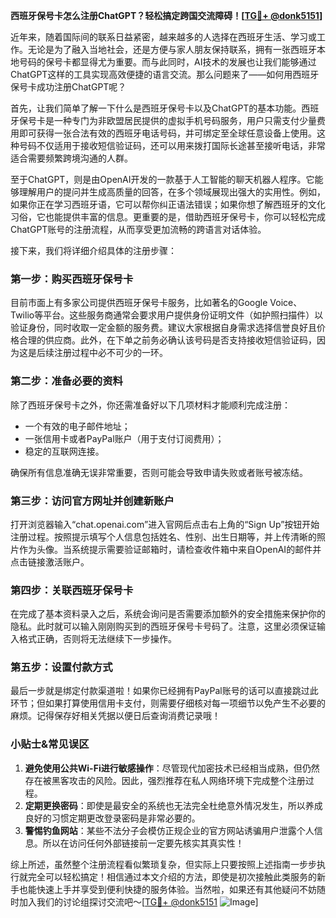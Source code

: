 **西班牙保号卡怎么注册ChatGPT？轻松搞定跨国交流障碍！[[TG💪+ @donk5151](https://t.me/s/donk5151)]**

近年来，随着国际间的联系日益紧密，越来越多的人选择在西班牙生活、学习或工作。无论是为了融入当地社会，还是方便与家人朋友保持联系，拥有一张西班牙本地号码的保号卡都显得尤为重要。而与此同时，AI技术的发展也让我们能够通过ChatGPT这样的工具实现高效便捷的语言交流。那么问题来了——如何用西班牙保号卡成功注册ChatGPT呢？

首先，让我们简单了解一下什么是西班牙保号卡以及ChatGPT的基本功能。西班牙保号卡是一种专门为非欧盟居民提供的虚拟手机号码服务，用户只需支付少量费用即可获得一张合法有效的西班牙电话号码，并可绑定至全球任意设备上使用。这种号码不仅适用于接收短信验证码，还可以用来拨打国际长途甚至接听电话，非常适合需要频繁跨境沟通的人群。

至于ChatGPT，则是由OpenAI开发的一款基于人工智能的聊天机器人程序。它能够理解用户的提问并生成高质量的回答，在多个领域展现出强大的实用性。例如，如果你正在学习西班牙语，它可以帮你纠正语法错误；如果你想了解西班牙的文化习俗，它也能提供丰富的信息。更重要的是，借助西班牙保号卡，你可以轻松完成ChatGPT账号的注册流程，从而享受更加流畅的跨语言对话体验。

接下来，我们将详细介绍具体的注册步骤：

### 第一步：购买西班牙保号卡

目前市面上有多家公司提供西班牙保号卡服务，比如著名的Google Voice、Twilio等平台。这些服务商通常会要求用户提供身份证明文件（如护照扫描件）以验证身份，同时收取一定金额的服务费。建议大家根据自身需求选择信誉良好且价格合理的供应商。此外，在下单之前务必确认该号码是否支持接收短信验证码，因为这是后续注册过程中必不可少的一环。

### 第二步：准备必要的资料

除了西班牙保号卡之外，你还需准备好以下几项材料才能顺利完成注册：
- 一个有效的电子邮件地址；
- 一张信用卡或者PayPal账户（用于支付订阅费用）；
- 稳定的互联网连接。

确保所有信息准确无误非常重要，否则可能会导致申请失败或者账号被冻结。

### 第三步：访问官方网址并创建新账户

打开浏览器输入“chat.openai.com”进入官网后点击右上角的“Sign Up”按钮开始注册过程。按照提示填写个人信息包括姓名、性别、出生日期等，并上传清晰的照片作为头像。当系统提示需要验证邮箱时，请检查收件箱中来自OpenAI的邮件并点击链接激活账户。

### 第四步：关联西班牙保号卡

在完成了基本资料录入之后，系统会询问是否需要添加额外的安全措施来保护你的隐私。此时就可以输入刚刚购买到的西班牙保号卡号码了。注意，这里必须保证输入格式正确，否则将无法继续下一步操作。

### 第五步：设置付款方式

最后一步就是绑定付款渠道啦！如果你已经拥有PayPal账号的话可以直接跳过此环节；但如果打算使用信用卡支付，则需要仔细核对每一项细节以免产生不必要的麻烦。记得保存好相关凭据以便日后查询消费记录哦！

### 小贴士&常见误区

1. **避免使用公共Wi-Fi进行敏感操作**：尽管现代加密技术已经相当成熟，但仍然存在被黑客攻击的风险。因此，强烈推荐在私人网络环境下完成整个注册过程。
2. **定期更换密码**：即使是最安全的系统也无法完全杜绝意外情况发生，所以养成良好的习惯定期更改登录密码是非常必要的。
3. **警惕钓鱼网站**：某些不法分子会模仿正规企业的官方网站诱骗用户泄露个人信息。所以在访问任何外部链接前一定要先核实其真实性！

综上所述，虽然整个注册流程看似繁琐复杂，但实际上只要按照上述指南一步步执行就完全可以轻松搞定！相信通过本文介绍的方法，即使是初次接触此类服务的新手也能快速上手并享受到便利快捷的服务体验。当然啦，如果还有其他疑问不妨随时加入我们的讨论组探讨交流吧～[[TG💪+ @donk5151](https://t.me/s/donk5151) ![Image](https://i.postimg.cc/rwNCRYN7/Snipaste-2025-04-30-17-27-05.png)]